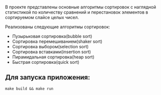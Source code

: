 В проекте представлены основные алгоритмы сортировок с наглядной статистикой по количеству сравнений и перестановок элементов в сортируемом слайсе целых чисел.

Реализованы следующие алгоритмы сортировок:
- Пузырьковая сортировка(bubble sort)
- Сортировка перемешиванием(shaker sort)
- Сортировка выбором(selection sort)
- Сортировка вставками(insertion sort)
- Пирамидальная сортировка(heap sort)
- Быстрая сортировка(quick sort)

## Для запуска приложения:
```make build && make run```
